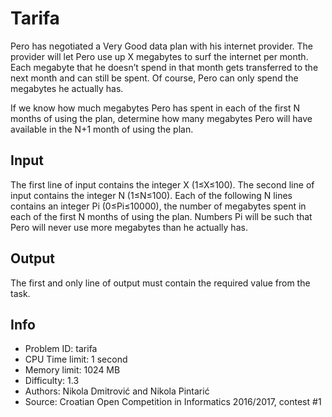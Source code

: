 # Tarifa

Pero has negotiated a Very Good data plan with his internet provider. The provider will let Pero use up X megabytes to surf the internet per month. Each megabyte that he doesn’t spend in that month gets transferred to the next month and can still be spent. Of course, Pero can only spend the megabytes he actually has.

If we know how much megabytes Pero has spent in each of the first N months of using the plan, determine how many megabytes Pero will have available in the N+1 month of using the plan.

## Input

The first line of input contains the integer X (1≤X≤100). The second line of input contains the integer N (1≤N≤100). Each of the following N lines contains an integer Pi (0≤Pi≤10000), the number of megabytes spent in each of the first N months of using the plan. Numbers Pi will be such that Pero will never use more megabytes than he actually has.

## Output

The first and only line of output must contain the required value from the task.

## Info

- Problem ID: tarifa
- CPU Time limit: 1 second
- Memory limit: 1024 MB
- Difficulty: 1.3
- Authors: Nikola Dmitrović and Nikola Pintarić
- Source: Croatian Open Competition in Informatics 2016/2017, contest #1
